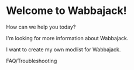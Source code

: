 # Welcome to Wabbajack!

How can we help you today?

I'm looking for more information about Wabbajack.

I want to create my own modlist for Wabbajack.

FAQ/Troubleshooting
